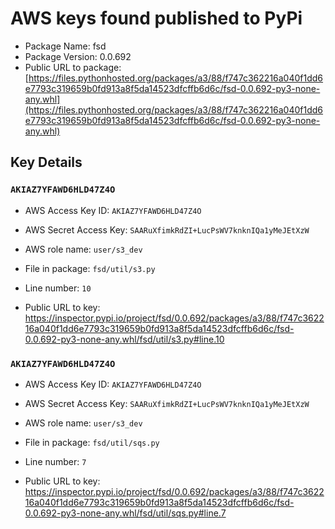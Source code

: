 # AWS keys found published to PyPi

* Package Name: fsd
* Package Version: 0.0.692
* Public URL to package: [https://files.pythonhosted.org/packages/a3/88/f747c362216a040f1dd6e7793c319659b0fd913a8f5da14523dfcffb6d6c/fsd-0.0.692-py3-none-any.whl](https://files.pythonhosted.org/packages/a3/88/f747c362216a040f1dd6e7793c319659b0fd913a8f5da14523dfcffb6d6c/fsd-0.0.692-py3-none-any.whl)

## Key Details

### `AKIAZ7YFAWD6HLD47Z4O`

* AWS Access Key ID: `AKIAZ7YFAWD6HLD47Z4O`
* AWS Secret Access Key: `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` 
* AWS role name: `user/s3_dev`
* File in package: `fsd/util/s3.py`
* Line number: `10`

* Public URL to key: https://inspector.pypi.io/project/fsd/0.0.692/packages/a3/88/f747c362216a040f1dd6e7793c319659b0fd913a8f5da14523dfcffb6d6c/fsd-0.0.692-py3-none-any.whl/fsd/util/s3.py#line.10



### `AKIAZ7YFAWD6HLD47Z4O`

* AWS Access Key ID: `AKIAZ7YFAWD6HLD47Z4O`
* AWS Secret Access Key: `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` 
* AWS role name: `user/s3_dev`
* File in package: `fsd/util/sqs.py`
* Line number: `7`

* Public URL to key: https://inspector.pypi.io/project/fsd/0.0.692/packages/a3/88/f747c362216a040f1dd6e7793c319659b0fd913a8f5da14523dfcffb6d6c/fsd-0.0.692-py3-none-any.whl/fsd/util/sqs.py#line.7



